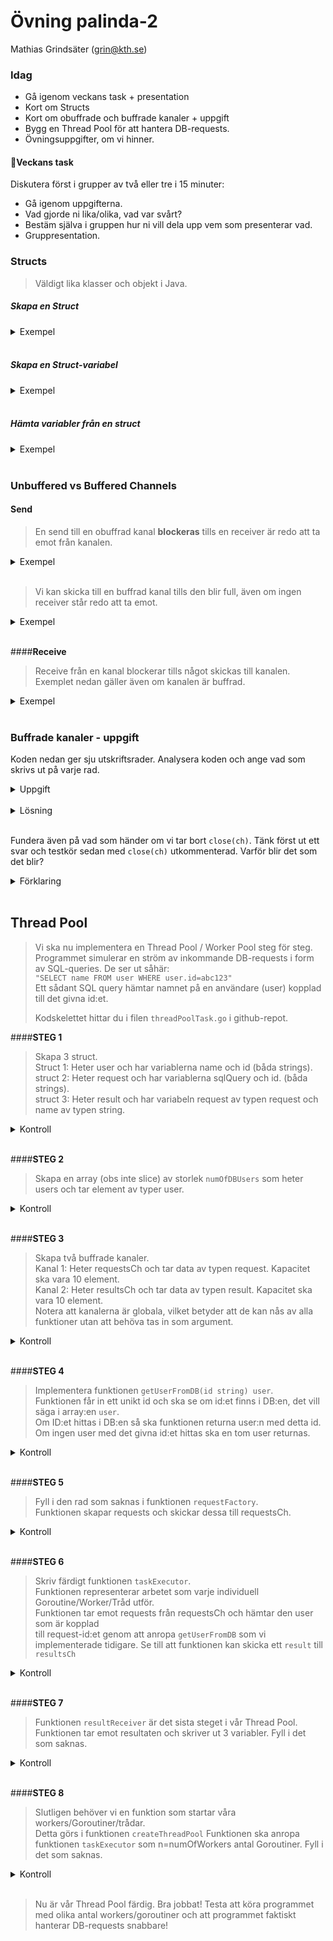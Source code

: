 # **Övning palinda-2**
Mathias Grindsäter (grin@kth.se)

### **Idag**
* Gå igenom veckans task + presentation
* Kort om Structs
* Kort om obuffrade och buffrade kanaler + uppgift
* Bygg en Thread Pool för att hantera DB-requests.
* Övningsuppgifter, om vi hinner.

#### 💬**Veckans task**

Diskutera först i grupper av två eller tre i 15 minuter:
* Gå igenom uppgifterna.
* Vad gjorde ni lika/olika, vad var svårt?
* Bestäm själva i gruppen hur ni vill dela upp vem som presenterar vad.
* Gruppresentation.

### **Structs**
> Väldigt lika klasser och objekt i Java.

##### **Skapa en Struct**
<details>
<summary>Exempel</summary>
<br>

```go
type car struct {
	company string
	model string
	yearMade int
}

type driver struct {
	name string
	car car
}
```
</details>
<br>

##### **Skapa en Struct-variabel**

<details>
<summary>Exempel</summary>
<br>

```go
myCar := car{"Volvo", "XC90", 2006}
johnTheDriver := driver{"John Johnson", myCar}
```

</details>
<br>

##### **Hämta variabler från en struct**
<details>
<summary>Exempel</summary>
<br>

```go
carCompany := myCar.company
modelOfCarOfJohn := johnTheDriver.car.company
```
</details>
<br>




### **Unbuffered vs Buffered Channels**
#### **Send**
> En send till en obuffrad kanal **blockeras** tills en receiver
> är redo att ta emot från kanalen.

<details>
<summary>Exempel</summary>
<br>

```go
func main() {
	unbufferedCh := make(chan int)

	go func() {
		time.Sleep(3 * time.Second)
		received := <-unbufferedCh
	}()

	// main routine blockerad i 3 sek.
	unbufferedCh <- 1
	// mer kod ...
```
</details>
<br>


> Vi kan skicka till en buffrad kanal tills den blir full, även om
> ingen receiver står redo att ta emot.

<details>
<summary>Exempel</summary>
<br>

```go
func main() {
    bufferedCh := make(chan int, 2)

    go func() {
        time.Sleep(5 * time.Second)
        for v := range bufferedCh {
            // Gör något med v
        }
	}()

    // Kan skicka trots att receiver inte är redo
    bufferedCh <- 1
    // Kan skicka trots att receiver inte är redo
    bufferedCh <- 2
    // Blockeras ca 5 sek eftersom kanalen är full
    bufferedCh <- 3
    // mer kod ...
}
```
</details>
<br>

####**Receive**

> Receive från en kanal blockerar tills något skickas 
> till kanalen. Exemplet nedan gäller även om kanalen
> är buffrad.


<details>
<summary>Exempel</summary>
<br>

```go
func main() {
    ch := make(chan int)
		
    go func() {
         time.Sleep(5 * time.Second)
        ch <- 1
	}()

    // Blockerar i 5 sek
    <- ch
}
```
</details>
<br>

### **Buffrade kanaler - uppgift**
Koden nedan ger sju utskriftsrader. Analysera koden och ange vad som skrivs ut på varje rad.

<details>
<summary>Uppgift</summary>
<br>

```go
func main() {
    ch := make(chan int, 2)
    iterations := 3

    go func() { // Run anonymous function as a goroutine.
        for i := 1; i <= iterations; i++ {
            ch <- i
            fmt.Printf("Sent %d to the channel.\n", i)
        }
        fmt.Printf("All %d numbers sent!\n", iterations)
        close(ch) // Close the channel when done sending.
	}()

    time.Sleep(3 * time.Second) // Give the goroutine time to run.

    for chVal := range ch {
        fmt.Printf("%d received!\n", chVal)
        time.Sleep(200 * time.Millisecond)
    }
}
```

</details>
<br>

<details>
<summary>Lösning</summary>
<br>

>Sent 1 to the channel.\
>Sent 2 to the channel.\
>1 received!\
>Sent 3 to the channel.\
>All 3 numbers sent!\
>2 received!\
>3 received!
</details>
<br>

Fundera även på vad som händer om vi
tar bort `close(ch)`. Tänk först ut ett svar och testkör sedan med `close(ch)` 
utkommenterad. Varför blir det som det blir?
 

<details>
<summary>Förklaring</summary>
<br>

>Om vi inte stänger kanalen
>så kommer `for chVal := range ch` att fortsätta vänta
>på att hämta data från kanalen. Dock finns ingen
>goroutine som längre skriver data till kanalen 
>(vår anonyma sender-goroutine har ju kört färdigt efter sin
>3:e iteration). Vi får således Deadlock.
</details>
<br>

## **Thread Pool**
> Vi ska nu implementera en Thread Pool / Worker Pool steg för steg.\
> Programmet simulerar en ström av inkommande DB-requests i form av SQL-queries.
> De ser ut såhär:\
> `"SELECT name FROM user WHERE user.id=abc123"`\
> Ett sådant SQL query hämtar namnet på en användare (user) kopplad till det givna id:et.
> 
> Kodskelettet hittar du i filen `threadPoolTask.go` i github-repot.

####**STEG 1**
>Skapa 3 struct.\
> Struct 1: Heter user och har variablerna name och id (båda strings).\
> struct 2: Heter request och har variablerna sqlQuery och id. (båda strings).\
> struct 3: Heter result och har variabeln request av typen request och name av typen string.
> 

<details>
<summary>Kontroll</summary>
<br>

```go
// ----------STRUCTS----------//
type user struct {
    name string
    id string
}

type request struct {
    sqlQuery string // Example: "SELECT name FROM user WHERE user.id="
    id string // Example ID: O533TUJgPb
}

type result struct {
    request request
    name string
}
```
</details>
<br>

####**STEG 2**

>Skapa en array (obs inte slice) av storlek `numOfDBUsers` som heter users och tar
> element av typer user.

<details>
<summary>Kontroll</summary>
<br>

```go
// ----------ARRAYS----------//
// The array represents the users held in the DB
var users [numOfDbUsers]user
```
</details>
<br>

####**STEG 3**
>Skapa två buffrade kanaler.\
> Kanal 1: Heter requestsCh och tar data av typen request. Kapacitet ska vara 10 element.\
> Kanal 2: Heter resultsCh och tar data av typen result. Kapacitet ska vara 10 element.\
> Notera att kanalerna är globala, vilket betyder att de kan nås av alla funktioner utan att behöva tas in som argument.

<details>
<summary>Kontroll</summary>
<br>

```go
// ----------CHANNELS----------//
var requestsCh = make(chan request, 10)
var resultsCh = make(chan result, 10)

```
</details>
<br>

####**STEG 4**
> Implementera funktionen `getUserFromDB(id string) user`.\
> Funktionen får in ett unikt id och ska se om id:et
> finns i DB:en, det vill säga i array:en `user`.\
> Om ID:et hittas i DB:en så ska funktionen returna user:n med detta id.\
> Om ingen user med det givna id:et hittas ska en tom user returnas.

<details>
<summary>Kontroll</summary>
<br>

```go
/*
* The DB takes a unique ID as argument and returns a user.
* This is a simulated task made by the DB.
 */
func getUserFromDB(id string) user {
    time.Sleep(100 * time.Millisecond) // Simulate DB request time.
    for _, user := range users {
        if id == user.id {
            return user
        }
    }
    return user{} // Return an empty user if we failed to find the id in the DB.
}
```
</details>
<br>

####**STEG 5**
> Fyll i den rad som saknas i funktionen `requestFactory`.\
> Funktionen skapar requests och skickar dessa till requestsCh.

<details>
<summary>Kontroll</summary>
<br>

```go
/*
* Creates SQL DB requests and
* sends to the requestsCh
*/
func requestFactory(numOfRequests int) {
    for i := 0; i < numOfRequests; i++ {
        sqlQuery := "SELECT name FROM user WHERE user.id=" // SQL query to get a name.
        id := getRandomIdFromUsers()                       // Generate a random ID.
        req := request{sqlQuery, id}                       // Create a request.
        requestsCh <- req                                  // Send the request to the requestsCh.
    }
    close(requestsCh) // Close the channel when numOfRequests requests have been created.
}
```
</details>
<br>

####**STEG 6**
> Skriv färdigt funktionen `taskExecutor`.\
> Funktionen representerar arbetet som varje individuell Goroutine/Worker/Tråd utför.\
> Funktionen tar emot requests från requestsCh och hämtar den user som är kopplad\
> till request-id:et genom att anropa `getUserFromDB` som vi implementerade tidigare.
> Se till att funktionen kan skicka ett `result` till `resultsCh`

<details>
<summary>Kontroll</summary>
<br>

```go
func taskExecutor(wg *sync.WaitGroup) {
    for request := range requestsCh {
        user := getUserFromDB(request.id)
        name := user.name
        res := result{request, name}
        resultsCh <- res
    }
    wg.Done()
}
```
</details>
<br>

####**STEG 7**
> Funktionen `resultReceiver` är det sista steget i vår Thread Pool.\
> Funktionen tar emot resultaten och skriver ut 3 variabler.
> Fyll i det som saknas.

<details>
<summary>Kontroll</summary>
<br>

```go
func resultReceiver(done chan<- bool) {
    for result := range resultsCh {
        query := result.request.sqlQuery
        name := result.name
        id := result.request.id
        fmt.Printf("Query: %s%s ==> %s\n", query, id, name)
    }
    done <- true
}
```
</details>
<br>

####**STEG 8**
> Slutligen behöver vi en funktion som startar våra workers/Goroutiner/trådar.\
> Detta görs i funktionen `createThreadPool`
> Funktionen ska anropa funktionen `taskExecutor` som n=numOfWorkers antal Goroutiner.
> Fyll i det som saknas.

<details>
<summary>Kontroll</summary>
<br>

```go
func createThreadPool(numOfWorkers int) {
    var wg sync.WaitGroup
    for i := 0; i < numOfWorkers; i++ {
        wg.Add(1)
        go taskExecutor(&wg)
    }
    wg.Wait()
    close(resultsCh)
}
```
</details>
<br>

> Nu är vår Thread Pool färdig. Bra jobbat! Testa att köra programmet\
> med olika antal workers/goroutiner och att
> programmet faktiskt hanterar DB-requests snabbare!

